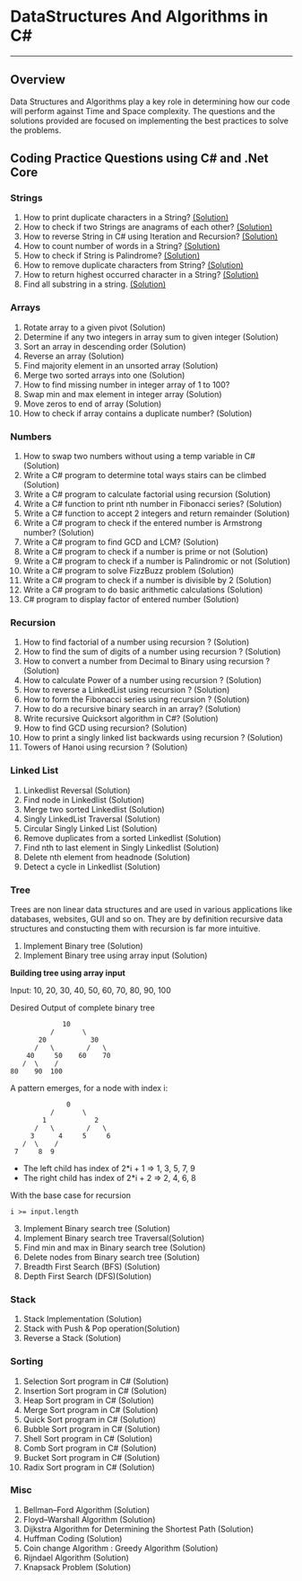  # DataStructures And Algorithms in C#

---

## Overview

Data Structures and Algorithms play a key role in determining how our code will perform against Time and Space complexity. The questions and the solutions provided are focused on implementing the best practices to solve the problems.

## Coding Practice Questions using C# and .Net Core

### Strings 

1. How to print duplicate characters in a String? [(Solution)](https://github.com/neetamlimbu/DataStructuresAndAlgorithms/tree/master/Strings/DuplicateCharacters) 
2. How to check if two Strings are anagrams of each other? [(Solution)](https://github.com/neetamlimbu/DataStructuresAndAlgorithms/tree/master/Strings/Anagrams)
3. How to reverse String in C# using Iteration and Recursion? [(Solution)](https://github.com/neetamlimbu/DataStructuresAndAlgorithms/tree/master/Strings/ReverseString)
4. How to count number of words in a String? [(Solution)](https://github.com/neetamlimbu/DataStructuresAndAlgorithms/tree/master/Strings/WordCount)
5. How to check if String is Palindrome? [(Solution)](https://github.com/neetamlimbu/DataStructuresAndAlgorithms/tree/master/Strings/Palindrome)
6. How to remove duplicate characters from String? [(Solution)](https://github.com/neetamlimbu/DataStructuresAndAlgorithms/tree/master/Strings/RemoveDuplicateCharacters)
7. How to return highest occurred character in a String? [(Solution)](https://github.com/neetamlimbu/DataStructuresAndAlgorithms/tree/master/Strings/HighestOccurredCharacter)
8. Find all substring in a string. [(Solution)](https://github.com/neetamlimbu/DataStructuresAndAlgorithms/tree/master/Strings/SubstringInAString)

### Arrays

1. Rotate array to a given pivot (Solution)
2. Determine if any two integers in array sum to given integer (Solution)
3. Sort an array in descending order (Solution)
4. Reverse an array (Solution)
5. Find majority element in an unsorted array (Solution)
6. Merge two sorted arrays into one (Solution)
7. How to find missing number in integer array of 1 to 100?
8. Swap min and max element in integer array (Solution)
9. Move zeros to end of array (Solution)
10. How to check if array contains a duplicate number? (Solution)

### Numbers

1. How to swap two numbers without using a temp variable in C# (Solution)
2. Write a C# program to determine total ways stairs can be climbed (Solution)
3. Write a C# program to calculate factorial using recursion (Solution)
4. Write a C# function to print nth number in Fibonacci series? (Solution)
5. Write a C# function to accept 2 integers and return remainder (Solution)
6. Write a C# program to check if the entered number is Armstrong number? (Solution)
7. Write a C# program to find GCD and LCM? (Solution)
8. Write a C# program to check if a number is prime or not (Solution)
9. Write a C# program to check if a number is Palindromic or not (Solution)
10. Write a C# program to solve FizzBuzz problem (Solution)
11. Write a C# program to check if a number is divisible by 2 (Solution)
12. Write a C# program to do basic arithmetic calculations (Solution)
13. C# program to display factor of entered number (Solution)

### Recursion

1. How to find factorial of a number using recursion ? (Solution)
2. How to find the sum of digits of a number using recursion ? (Solution)
3. How to convert a number from Decimal to Binary using recursion ? (Solution)
4. How to calculate Power of a number using recursion ? (Solution)
5. How to reverse a LinkedList using recursion ? (Solution)
6. How to form the Fibonacci series using recursion ? (Solution)
7. How to do a recursive binary search in an array? (Solution)
8. Write recursive Quicksort algorithm in C#? (Solution)
9. How to find GCD using recursion? (Solution)
10. How to print a singly linked list backwards using recursion ? (Solution)
11. Towers of Hanoi using recursion ? (Solution)

### Linked List

1. Linkedlist Reversal (Solution)
2. Find node in Linkedlist (Solution)
3. Merge two sorted Linkedlist (Solution)
4. Singly LinkedList Traversal (Solution)
5. Circular Singly Linked List (Solution)
6. Remove duplicates from a sorted Linkedlist (Solution)
7. Find nth to last element in Singly Linkedlist (Solution)
8. Delete nth element from headnode (Solution)
9. Detect a cycle in Linkedlist (Solution)

### Tree
Trees are non linear data structures and are used in various applications like databases, websites, GUI and so on. They are by definition recursive data structures and constucting them with recursion is far more intuitive.

1. Implement Binary tree (Solution)
2. Implement Binary tree using array input (Solution)

**Building tree using array input**

Input: 10, 20, 30, 40, 50, 60, 70, 80, 90, 100

Desired Output of complete binary tree

                 10                               
              /       \
           20           30
          /   \        /   \
        40     50    60    70
       /  \    /
    80    90  100

A pattern emerges, for a node with index i:

                  0                               
              /       \
            1            2
          /   \        /   \
         3      4     5     6
       /  \    /
     7     8  9

- The left child has index of 2*i + 1   => 1, 3, 5, 7, 9
- The right child has index of 2*i + 2  => 2, 4, 6, 8

With the base case for recursion

`i >= input.length`

3. Implement Binary search tree (Solution)
4. Implement Binary search tree Traversal(Solution)
5. Find min and max in Binary search tree (Solution)
6. Delete nodes from Binary search tree (Solution)
7. Breadth First Search (BFS) (Solution)
8. Depth First Search (DFS)(Solution)

### Stack

1. Stack Implementation (Solution)
2. Stack with Push & Pop operation(Solution)
3. Reverse a Stack (Solution)

### Sorting

1. Selection Sort program in C# (Solution)
2. Insertion Sort program in C# (Solution)
3. Heap Sort program in C# (Solution)
4. Merge Sort program in C# (Solution)
5. Quick Sort program in C# (Solution)
6. Bubble Sort program  in C# (Solution)
7. Shell Sort program in C# (Solution)
8. Comb Sort program in C# (Solution)
9. Bucket Sort program in C# (Solution)
10. Radix Sort program in C# (Solution)

### Misc

1. Bellman–Ford Algorithm (Solution)
2. Floyd–Warshall Algorithm (Solution)
3. Dijkstra Algorithm for Determining the Shortest Path (Solution)
4. Huffman Coding (Solution)
5. Coin change Algorithm : Greedy Algorithm (Solution)
6. Rijndael Algorithm (Solution)
7. Knapsack Problem (Solution)

